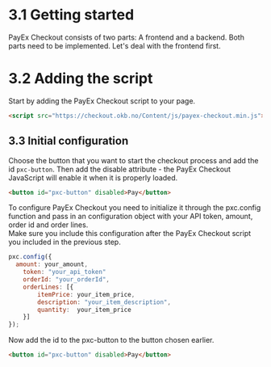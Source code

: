 # 3.1 Getting started

PayEx Checkout consists of two parts: A frontend and a backend. Both parts need to be implemented. Let's deal with the frontend first.

# 3.2 Adding the script
Start by adding the PayEx Checkout script to your page.
```html
<script src="https://checkout.okb.no/Content/js/payex-checkout.min.js"></script>
```

## 3.3 Initial configuration
Choose the button that you want to start the checkout process and add the id `pxc-button`. Then add the disable attribute - the PayEx Checkout JavaScript will enable it when it is properly loaded.
```HTML
<button id="pxc-button" disabled>Pay</button>
```

To configure PayEx Checkout you need to initialize it through the pxc.config function and pass in an configuration object with your API token, amount, order id and order lines.
<br/>Make sure you include this configuration after the PayEx Checkout script you included in the previous step.

```JavaScript
pxc.config({
  amount: your_amount,
	token: "your_api_token"
	orderId: "your_orderId",
	orderLines: [{
		itemPrice: your_item_price,
		description: "your_item_description",
		quantity:  your_item_price
	}]
});
```

Now add the id to the pxc-button to the button chosen earlier.
```HTML
<button id="pxc-button" disabled>Pay</button>
```
